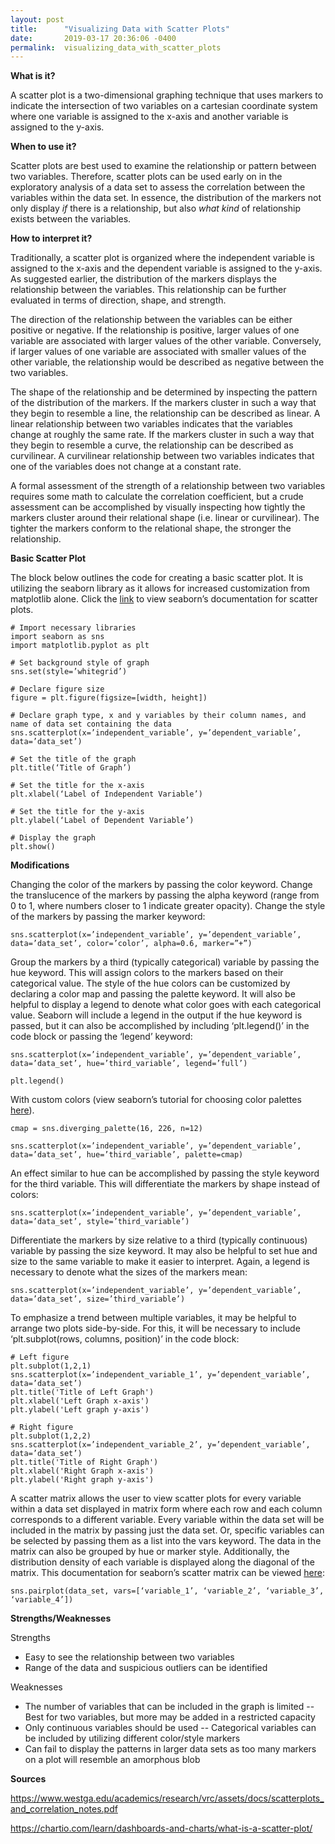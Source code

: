 ```yaml
---
layout: post
title:      "Visualizing Data with Scatter Plots"
date:       2019-03-17 20:36:06 -0400
permalink:  visualizing_data_with_scatter_plots
---
```



**What is it?**

A scatter plot is a two-dimensional graphing technique that uses markers to indicate the intersection of two variables on a cartesian coordinate system where one variable is assigned to the x-axis and another variable is assigned to the y-axis. 

**When to use it?**

Scatter plots are best used to examine the relationship or pattern between two variables. Therefore, scatter plots can be used early on in the exploratory analysis of a data set to assess the correlation between the variables within the data set. In essence, the distribution of the markers not only display *if* there is a relationship, but also *what kind* of relationship exists between the variables.

**How to interpret it?**

Traditionally, a scatter plot is organized where the independent variable is assigned to the x-axis and the dependent variable is assigned to the y-axis. As suggested earlier, the distribution of the markers displays the relationship between the variables. This relationship can be further evaluated in terms of direction, shape, and strength. 

The direction of the relationship between the variables can be either positive or negative. If the relationship is positive, larger values of one variable are associated with larger values of the other variable. Conversely, if larger values of one variable are associated with smaller values of the other variable, the relationship would be described as negative between the two variables.

The shape of the relationship and be determined by inspecting the pattern of the distribution of the markers. If the markers cluster in such a way that they begin to resemble a line, the relationship can be described as linear. A linear relationship between two variables indicates that the variables change at roughly the same rate. If the markers cluster in such a way that they begin to resemble a curve, the relationship can be described as curvilinear. A curvilinear relationship between two variables indicates that one of the variables does not change at a constant rate.

A formal assessment of the strength of a relationship between two variables requires some math to calculate the correlation coefficient, but a crude assessment can be accomplished by visually inspecting how tightly the markers cluster around their relational shape (i.e. linear or curvilinear). The tighter the markers conform to the relational shape, the stronger the relationship.

**Basic Scatter Plot**

The block below outlines the code for creating a basic scatter plot. It is utilizing the seaborn library as it allows for increased customization from matplotlib alone. Click the [link](http://seaborn.pydata.org/generated/seaborn.scatterplot.html#seaborn.scatterplot) to view seaborn’s documentation for scatter plots.

```
# Import necessary libraries
import seaborn as sns
import matplotlib.pyplot as plt

# Set background style of graph
sns.set(style=’whitegrid’)

# Declare figure size
figure = plt.figure(figsize=[width, height])

# Declare graph type, x and y variables by their column names, and name of data set containing the data
sns.scatterplot(x=’independent_variable’, y=’dependent_variable’, data=’data_set’)

# Set the title of the graph
plt.title(‘Title of Graph’)

# Set the title for the x-axis
plt.xlabel(‘Label of Independent Variable’)

# Set the title for the y-axis
plt.ylabel(‘Label of Dependent Variable’)

# Display the graph
plt.show()
```

**Modifications**

Changing the color of the markers by passing the color keyword. Change the translucence of the markers by passing the alpha keyword (range from 0 to 1, where numbers closer to 1 indicate greater opacity). Change the style of the markers by passing the marker keyword:

```
sns.scatterplot(x=’independent_variable’, y=’dependent_variable’, data=’data_set’, color=’color’, alpha=0.6, marker=”+”)
```

Group the markers by a third (typically categorical) variable by passing the hue keyword. This will assign colors to the markers based on their categorical value. The style of the hue colors can be customized by declaring a color map and passing the palette keyword. It will also be helpful to display a legend to denote what color goes with each categorical value. Seaborn will include a legend in the output if the hue keyword is passed, but it can also be accomplished by including ‘plt.legend()’ in the code block or passing the ‘legend’ keyword:

```
sns.scatterplot(x=’independent_variable’, y=’dependent_variable’, data=’data_set’, hue=’third_variable’, legend=’full’)

plt.legend()
```

With custom colors (view seaborn’s tutorial for choosing color palettes [here](https://seaborn.pydata.org/tutorial/color_palettes.html)).

```
cmap = sns.diverging_palette(16, 226, n=12)

sns.scatterplot(x=’independent_variable’, y=’dependent_variable’, data=’data_set’, hue=’third_variable’, palette=cmap)
```

An effect similar to hue can be accomplished by passing the style keyword for the third variable. This will differentiate the markers by shape instead of colors:

```
sns.scatterplot(x=’independent_variable’, y=’dependent_variable’, data=’data_set’, style=’third_variable’)
```

Differentiate the markers by size relative to a third (typically continuous) variable by passing the size keyword. It may also be helpful to set hue and size to the same variable to make it easier to interpret. Again, a legend is necessary to denote what the sizes of the markers mean:

```
sns.scatterplot(x=’independent_variable’, y=’dependent_variable’, data=’data_set’, size=’third_variable’)
```

To emphasize a trend between multiple variables, it may be helpful to arrange two plots side-by-side. For this, it will be necessary to include ‘plt.subplot(rows, columns, position)’ in the code block:

```
# Left figure
plt.subplot(1,2,1)
sns.scatterplot(x=’independent_variable_1’, y=’dependent_variable’, data=’data_set’)
plt.title('Title of Left Graph')
plt.xlabel('Left Graph x-axis')
plt.ylabel('Left graph y-axis')

# Right figure
plt.subplot(1,2,2)
sns.scatterplot(x=’independent_variable_2’, y=’dependent_variable’, data=’data_set’)
plt.title('Title of Right Graph')
plt.xlabel('Right Graph x-axis')
plt.ylabel('Right graph y-axis')
```

A scatter matrix allows the user to view scatter plots for every variable within a data set displayed in matrix form where each row and each column corresponds to a different variable. Every variable within the data set will be included in the matrix by passing just the data set. Or, specific variables can be selected by passing them as a list into the vars keyword. The data in the matrix can also be grouped by hue or marker style. Additionally, the distribution density of each variable is displayed along the diagonal of the matrix. This documentation for seaborn’s scatter matrix can be viewed [here](https://seaborn.pydata.org/generated/seaborn.pairplot.html):

```
sns.pairplot(data_set, vars=[‘variable_1’, ‘variable_2’, ‘variable_3’, ‘variable_4’])
```

**Strengths/Weaknesses**

Strengths
* Easy to see the relationship between two variables
* Range of the data and suspicious outliers can be identified

Weaknesses
* The number of variables that can be included in the graph is limited -- Best for two variables, but more may be added in a restricted capacity
* Only continuous variables should be used -- Categorical variables can be included by utilizing different color/style markers
* Can fail to display the patterns in larger data sets as too many markers on a plot will resemble an amorphous blob


**Sources**

https://www.westga.edu/academics/research/vrc/assets/docs/scatterplots_and_correlation_notes.pdf

https://chartio.com/learn/dashboards-and-charts/what-is-a-scatter-plot/

